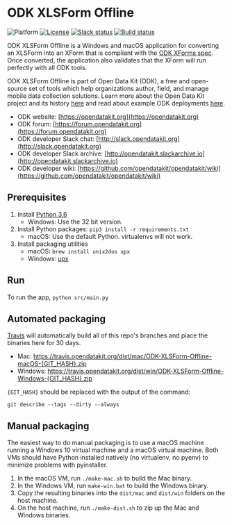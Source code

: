 # ODK XLSForm Offline
![Platform](https://img.shields.io/badge/platform-Python-blue.svg)
[![License](https://img.shields.io/badge/license-Apache%202.0-blue.svg)](https://opensource.org/licenses/Apache-2.0)
[![Slack status](http://slack.opendatakit.org/badge.svg)](http://slack.opendatakit.org)
[![Build status](https://api.travis-ci.org/opendatakit/xlsform-offline.svg?branch=master)](https://travis-ci.org/github/opendatakit/xlsform-offline)

ODK XLSForm Offline is a Windows and macOS application for converting an XLSForm into an XForm that is compliant with the [ODK XForms spec](http://opendatakit.github.io/xforms-spec). Once converted, the application also validates that the XForm will run perfectly with all ODK tools.
   
ODK XLSForm Offline is part of Open Data Kit (ODK), a free and open-source set of tools which help organizations author, field, and manage mobile data collection solutions. Learn more about the Open Data Kit project and its history [here](https://opendatakit.org/about/) and read about example ODK deployments [here](https://opendatakit.org/about/deployments/).

* ODK website: [https://opendatakit.org](https://opendatakit.org)
* ODK forum: [https://forum.opendatakit.org](https://forum.opendatakit.org)
* ODK developer Slack chat: [http://slack.opendatakit.org](http://slack.opendatakit.org) 
* ODK developer Slack archive: [http://opendatakit.slackarchive.io](http://opendatakit.slackarchive.io) 
* ODK developer wiki: [https://github.com/opendatakit/opendatakit/wiki](https://github.com/opendatakit/opendatakit/wiki)

## Prerequisites

1. Install [Python 3.6](https://www.python.org/downloads/)
	* Windows: Use the 32 bit version.
1. Install Python packages: ``pip3 install -r requirements.txt``
	* macOS: Use the default Python. virtualenvs will not work.
1. Install packaging utilities
	* macOS: ``brew install unix2dos upx``
	* Windows: [upx](https://upx.github.io/)

## Run

To run the app, `python src/main.py`

## Automated packaging

[Travis](https://travis-ci.com/) will automatically build all of this repo's branches and place the binaries here for 30 days.

* Mac: https://travis.opendatakit.org/dist/mac/ODK-XLSForm-Offline-macOS-{GIT_HASH}.zip
* Windows: https://travis.opendatakit.org/dist/win/ODK-XLSForm-Offline-Windows-{GIT_HASH}.zip

`{GIT_HASH}` should be replaced with the output of the command:
```shell 
git describe --tags --dirty --always
```

## Manual packaging

The easiest way to do manual packaging is to use a macOS machine running a Windows 10 virtual machine and a macOS virtual machine. Both VMs should have Python installed natively (no virtualenv, no pyenv) to minimize problems with pyinstaller.

1. In the macOS VM, run `./make-mac.sh` to build the Mac binary.
1. In the Windows VM, run `make-win.bat` to build the Windows binary.
1. Copy the resulting binaries into the `dist/mac` and `dist/win` folders on the host machine.
1. On the host machine, run `./make-dist.sh` to zip up the Mac and Windows binaries.
